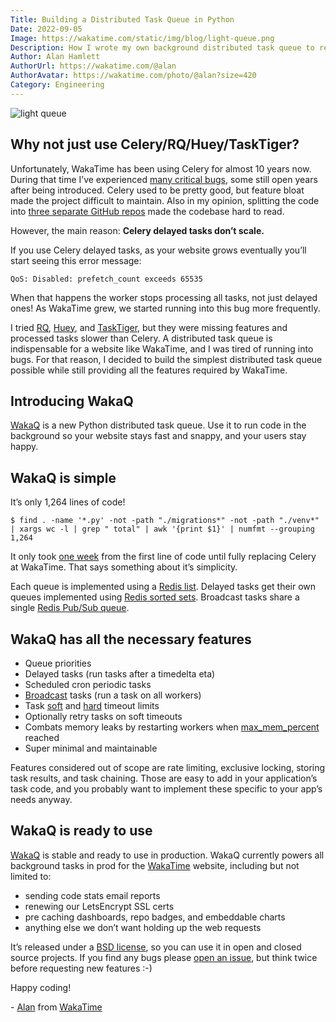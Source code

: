 ```yaml
---
Title: Building a Distributed Task Queue in Python
Date: 2022-09-05
Image: https://wakatime.com/static/img/blog/light-queue.png
Description: How I wrote my own background distributed task queue to replace Celery at WakaTime.
Author: Alan Hamlett
AuthorUrl: https://wakatime.com/@alan
AuthorAvatar: https://wakatime.com/photo/@alan?size=420
Category: Engineering
---
```


<img src="https://wakatime.com/static/img/blog/light-queue.png" class="img-responsive" alt="light queue" />

## Why not just use Celery/RQ/Huey/TaskTiger?

Unfortunately, WakaTime has been using Celery for almost 10 years now.
During that time I’ve experienced [many critical bugs][celery issues], some still open years after being introduced.
Celery used to be pretty good, but feature bloat made the project difficult to maintain.
Also in my opinion, splitting the code into [three separate GitHub repos][celery changes] made the codebase hard to read.

However, the main reason:
**Celery delayed tasks don’t scale.**

If you use Celery delayed tasks, as your website grows eventually you’ll start seeing this error message:

    QoS: Disabled: prefetch_count exceeds 65535

When that happens the worker stops processing all tasks, not just delayed ones!
As WakaTime grew, we started running into this bug more frequently.

I tried [RQ][rq], [Huey][huey], and [TaskTiger][tasktiger], but they were missing features and processed tasks slower than Celery.
A distributed task queue is indispensable for a website like WakaTime, and I was tired of running into bugs.
For that reason, I decided to build the simplest distributed task queue possible while still providing all the features required by WakaTime.

## Introducing WakaQ

[WakaQ][wakaq] is a new Python distributed task queue.
Use it to run code in the background so your website stays fast and snappy, and your users stay happy.

## WakaQ is simple

It’s only 1,264 lines of code!

    $ find . -name '*.py' -not -path "./migrations*" -not -path "./venv*" | xargs wc -l | grep " total" | awk '{print $1}' | numfmt --grouping
    1,264

It only took [one week][wakaq first commit] from the first line of code until fully replacing Celery at WakaTime.
That says something about it’s simplicity.

Each queue is implemented using a [Redis list][redis lists].
Delayed tasks get their own queues implemented using [Redis sorted sets][redis sorted sets].
Broadcast tasks share a single [Redis Pub/Sub queue][redis pubsub].

## WakaQ has all the necessary features

* Queue priorities
* Delayed tasks (run tasks after a timedelta eta)
* Scheduled cron periodic tasks
* [Broadcast][broadcast] tasks (run a task on all workers)
* Task [soft][soft timeout] and [hard][hard timeout] timeout limits
* Optionally retry tasks on soft timeouts
* Combats memory leaks by restarting workers when [max\_mem\_percent][max mem] reached
* Super minimal and maintainable

Features considered out of scope are rate limiting, exclusive locking, storing task results, and task chaining.
Those are easy to add in your application’s task code, and you probably want to implement these specific to your app’s needs anyway.

## WakaQ is ready to use

[WakaQ][wakaq] is stable and ready to use in production.
WakaQ currently powers all background tasks in prod for the [WakaTime][wakatime] website, including but not limited to:

* sending code stats email reports
* renewing our LetsEncrypt SSL certs
* pre caching dashboards, repo badges, and embeddable charts
* anything else we don’t want holding up the web requests

It’s released under a [BSD license][license], so you can use it in open and closed source projects.
If you find any bugs please [open an issue][wakaq issues], but think twice before requesting new features :-)

Happy coding!

\- [Alan][alan] from [WakaTime][wakatime]


[celery issues]: https://github.com/celery/celery/issues?q=author%3Aalanhamlett
[celery changes]: https://docs.celeryq.dev/en/2.5-archived/changelog.html
[rq]: https://github.com/rq/rq
[huey]: https://github.com/coleifer/huey
[tasktiger]: https://github.com/closeio/tasktiger
[wakaq]: https://github.com/wakatime/wakaq
[broadcast]: https://github.com/wakatime/wakaq/blob/761d08f06d7d88941491e48d1cb524a1c35788ad/wakaq/task.py#L47
[soft timeout]: https://github.com/wakatime/wakaq/blob/761d08f06d7d88941491e48d1cb524a1c35788ad/wakaq/exceptions.py#L8
[hard timeout]: https://github.com/wakatime/wakaq/blob/761d08f06d7d88941491e48d1cb524a1c35788ad/wakaq/worker.py#L370
[max mem]: https://github.com/wakatime/wakaq/blob/a11d22b6a743e4fb0e220673085297bdc4aab710/wakaq/worker.py#L339
[wakaq first commit]: https://github.com/wakatime/wakaq/commits/main?after=a11d22b6a743e4fb0e220673085297bdc4aab710+104&branch=main&qualified_name=refs%2Fheads%2Fmain
[redis lists]: https://redis.io/docs/data-types/lists/
[redis sorted sets]: https://redis.io/docs/data-types/sorted-sets/
[redis pubsub]: https://redis.io/docs/manual/pubsub/
[wakatime]: https://wakatime.com/
[license]: https://github.com/wakatime/wakaq/blob/main/LICENSE
[wakaq issues]: https://github.com/wakatime/wakaq/issues
[alan]: https://wakatime.com/@alan
